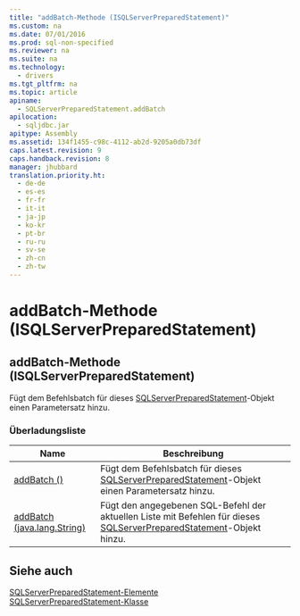 ```yaml
---
title: "addBatch-Methode (ISQLServerPreparedStatement)"
ms.custom: na
ms.date: 07/01/2016
ms.prod: sql-non-specified
ms.reviewer: na
ms.suite: na
ms.technology: 
  - drivers
ms.tgt_pltfrm: na
ms.topic: article
apiname: 
  - SQLServerPreparedStatement.addBatch
apilocation: 
  - sqljdbc.jar
apitype: Assembly
ms.assetid: 134f1455-c98c-4112-ab2d-9205a0db73df
caps.latest.revision: 9
caps.handback.revision: 8
manager: jhubbard
translation.priority.ht: 
  - de-de
  - es-es
  - fr-fr
  - it-it
  - ja-jp
  - ko-kr
  - pt-br
  - ru-ru
  - sv-se
  - zh-cn
  - zh-tw
---
```

# addBatch-Methode (ISQLServerPreparedStatement)
    
## addBatch\-Methode \(ISQLServerPreparedStatement\)  
 Fügt dem Befehlsbatch für dieses [SQLServerPreparedStatement](../content/SQLServerPreparedStatement-Class.md)\-Objekt einen Parametersatz hinzu.  
  
### Überladungsliste  
  
|Name|Beschreibung|  
|----------|------------------|  
|[addBatch \(\)](../content/addBatch-Method---.md)|Fügt dem Befehlsbatch für dieses [SQLServerPreparedStatement](../content/SQLServerPreparedStatement-Class.md)\-Objekt einen Parametersatz hinzu.|  
|[addBatch \(java.lang.String\)](../content/addBatch-Method--java.lang.String-.md)|Fügt den angegebenen SQL\-Befehl der aktuellen Liste mit Befehlen für dieses [SQLServerPreparedStatement](../content/SQLServerPreparedStatement-Class.md)\-Objekt hinzu.|  
  
## Siehe auch  
 [SQLServerPreparedStatement-Elemente](../content/SQLServerPreparedStatement-Members.md)   
 [SQLServerPreparedStatement-Klasse](../content/SQLServerPreparedStatement-Class.md)  
  
  